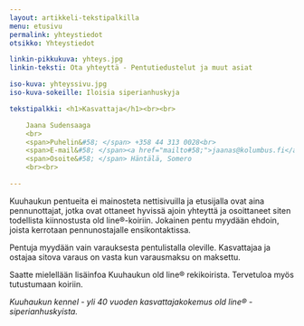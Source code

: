 ```yaml
---
layout: artikkeli-tekstipalkilla
menu: etusivu
permalink: yhteystiedot
otsikko: Yhteystiedot

linkin-pikkukuva: yhteys.jpg
linkin-teksti: Ota yhteyttä - Pentutiedustelut ja muut asiat

iso-kuva: yhteyssivu.jpg
iso-kuva-sokeille: Iloisia siperianhuskyja

tekstipalkki: <h1>Kasvattaja</h1><br><br>

    Jaana Sudensaaga
    <br>
    <span>Puhelin&#58; </span> +358 44 313 0028<br>
    <span>E-mail&#58; </span><a href="mailto#58;">jaanas@kolumbus.fi</a><br>
    <span>Osoite&#58; </span> Häntälä, Somero
    <br><br>

---
```

Kuuhaukun pentueita ei mainosteta 
nettisivuilla ja etusijalla ovat aina pennunottajat, 
jotka ovat ottaneet hyvissä ajoin yhteyttä ja osoittaneet 
siten todellista kiinnostusta old line®-koiriin. Jokainen pentu myydään 
ehdoin, joista kerrotaan pennunostajalle ensikontaktissa. 
									
Pentuja myydään vain varauksesta pentulistalla oleville. Kasvattajaa
ja ostajaa sitova varaus on vasta kun varausmaksu on maksettu.

Saatte mielellään lisäinfoa Kuuhaukun old line® rekikoirista.
Tervetuloa myös tutustumaan koiriin.
								
*Kuuhaukun kennel - yli 40 vuoden kasvattajakokemus old line® -siperianhuskyista.*


